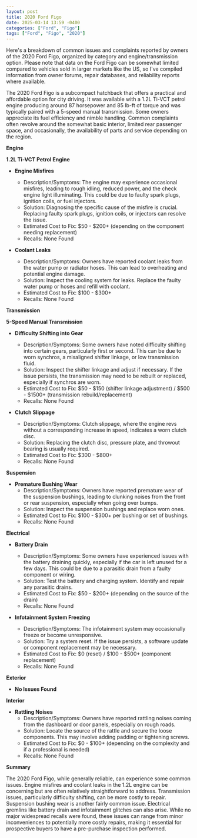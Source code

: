 ```yaml
---
layout: post
title: 2020 Ford Figo
date: 2025-03-14 13:59 -0400
categories: ["Ford", "Figo"]
tags: ["Ford", "Figo", "2020"]
---
```

Here's a breakdown of common issues and complaints reported by owners of the 2020 Ford Figo, organized by category and engine/transmission option. Please note that data on the Ford Figo can be somewhat limited compared to vehicles sold in larger markets like the US, so I've compiled information from owner forums, repair databases, and reliability reports where available.

The 2020 Ford Figo is a subcompact hatchback that offers a practical and affordable option for city driving. It was available with a 1.2L Ti-VCT petrol engine producing around 87 horsepower and 85 lb-ft of torque and was typically paired with a 5-speed manual transmission. Some owners appreciate its fuel efficiency and nimble handling. Common complaints often revolve around the somewhat basic interior, limited rear passenger space, and occasionally, the availability of parts and service depending on the region.

**Engine**

**1.2L Ti-VCT Petrol Engine**

*   **Engine Misfires**
    *   Description/Symptoms: The engine may experience occasional misfires, leading to rough idling, reduced power, and the check engine light illuminating. This could be due to faulty spark plugs, ignition coils, or fuel injectors.
    *   Solution: Diagnosing the specific cause of the misfire is crucial. Replacing faulty spark plugs, ignition coils, or injectors can resolve the issue.
    *   Estimated Cost to Fix: $50 - $200+ (depending on the component needing replacement)
    *   Recalls: None Found

*   **Coolant Leaks**
    *   Description/Symptoms: Owners have reported coolant leaks from the water pump or radiator hoses. This can lead to overheating and potential engine damage.
    *   Solution: Inspect the cooling system for leaks. Replace the faulty water pump or hoses and refill with coolant.
    *   Estimated Cost to Fix: $100 - $300+
    *   Recalls: None Found

**Transmission**

**5-Speed Manual Transmission**

*   **Difficulty Shifting into Gear**
    *   Description/Symptoms: Some owners have noted difficulty shifting into certain gears, particularly first or second. This can be due to worn synchros, a misaligned shifter linkage, or low transmission fluid.
    *   Solution: Inspect the shifter linkage and adjust if necessary. If the issue persists, the transmission may need to be rebuilt or replaced, especially if synchros are worn.
    *   Estimated Cost to Fix: $50 - $150 (shifter linkage adjustment) / $500 - $1500+ (transmission rebuild/replacement)
    *   Recalls: None Found

*   **Clutch Slippage**
    *   Description/Symptoms: Clutch slippage, where the engine revs without a corresponding increase in speed, indicates a worn clutch disc.
    *   Solution: Replacing the clutch disc, pressure plate, and throwout bearing is usually required.
    *   Estimated Cost to Fix: $300 - $800+
    *   Recalls: None Found

**Suspension**

*   **Premature Bushing Wear**
    *   Description/Symptoms: Owners have reported premature wear of the suspension bushings, leading to clunking noises from the front or rear suspension, especially when going over bumps.
    *   Solution: Inspect the suspension bushings and replace worn ones.
    *   Estimated Cost to Fix: $100 - $300+ per bushing or set of bushings.
    *   Recalls: None Found

**Electrical**

*   **Battery Drain**
    *   Description/Symptoms: Some owners have experienced issues with the battery draining quickly, especially if the car is left unused for a few days. This could be due to a parasitic drain from a faulty component or wiring.
    *   Solution: Test the battery and charging system. Identify and repair any parasitic drains.
    *   Estimated Cost to Fix: $50 - $200+ (depending on the source of the drain)
    *   Recalls: None Found

*   **Infotainment System Freezing**
    *   Description/Symptoms: The infotainment system may occasionally freeze or become unresponsive.
    *   Solution: Try a system reset. If the issue persists, a software update or component replacement may be necessary.
    *   Estimated Cost to Fix: $0 (reset) / $100 - $500+ (component replacement)
    *   Recalls: None Found

**Exterior**

*   **No Issues Found**

**Interior**

*   **Rattling Noises**
    *   Description/Symptoms: Owners have reported rattling noises coming from the dashboard or door panels, especially on rough roads.
    *   Solution: Locate the source of the rattle and secure the loose components. This may involve adding padding or tightening screws.
    *   Estimated Cost to Fix: $0 - $100+ (depending on the complexity and if a professional is needed)
    *   Recalls: None Found

**Summary**

The 2020 Ford Figo, while generally reliable, can experience some common issues. Engine misfires and coolant leaks in the 1.2L engine can be concerning but are often relatively straightforward to address. Transmission issues, particularly difficulty shifting, can be more costly to repair. Suspension bushing wear is another fairly common issue. Electrical gremlins like battery drain and infotainment glitches can also arise. While no major widespread recalls were found, these issues can range from minor inconveniences to potentially more costly repairs, making it essential for prospective buyers to have a pre-purchase inspection performed.


